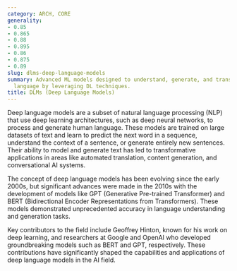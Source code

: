 ```yaml
---
category: ARCH, CORE
generality:
- 0.85
- 0.865
- 0.88
- 0.895
- 0.86
- 0.875
- 0.89
slug: dlms-deep-language-models
summary: Advanced ML models designed to understand, generate, and translate human
  language by leveraging DL techniques.
title: DLMs (Deep Language Models)
---
```


Deep language models are a subset of natural language processing (NLP) that use deep learning architectures, such as deep neural networks, to process and generate human language. These models are trained on large datasets of text and learn to predict the next word in a sequence, understand the context of a sentence, or generate entirely new sentences. Their ability to model and generate text has led to transformative applications in areas like automated translation, content generation, and conversational AI systems.

The concept of deep language models has been evolving since the early 2000s, but significant advances were made in the 2010s with the development of models like GPT (Generative Pre-trained Transformer) and BERT (Bidirectional Encoder Representations from Transformers). These models demonstrated unprecedented accuracy in language understanding and generation tasks.

Key contributors to the field include Geoffrey Hinton, known for his work on deep learning, and researchers at Google and OpenAI who developed groundbreaking models such as BERT and GPT, respectively. These contributions have significantly shaped the capabilities and applications of deep language models in the AI field.